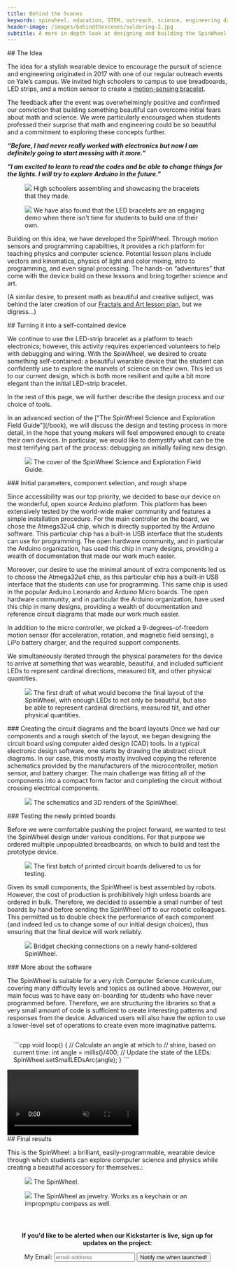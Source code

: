 ```yaml
---
title: Behind the Scenes
keywords: spinwheel, education, STEM, outreach, science, engineering day, electronics, computer science, physics
header-image: /images/behindthescenes/soldering-2.jpg
subtitle: A more in-depth look at designing and building the SpinWheel.
---
```


<div class="wide">
<div class="row">
<div class="column long-text">
## The Idea

The idea for a stylish wearable device to encourage the pursuit of science and engineering originated in 2017 with one of our regular outreach events on Yale’s campus. We invited high schoolers to campus to use breadboards, LED strips, and a motion sensor to create a [motion-sensing bracelet](https://www.engineeringday.com/2017/01/29/motion-sensing-bracelet/).

The feedback after the event was overwhelmingly positive and confirmed our conviction that building something beautiful can overcome initial fears about math and science. We were particularly encouraged when students professed their surprise that math and engineering could be so beautiful and a commitment to exploring these concepts further. 

<strong><em>“Before, I had never really worked with electronics but now I am definitely going to start messing with it more.”</em></strong>
 
<strong><em>"I am excited to learn to read the codes and be able to change things for the lights. I will try to explore Arduino in the future."</em></strong>

<figure>
<img src="/images/behindthescenes/early_bracelet.jpg">
<figurecaption>
High schoolers assembling and showcasing the bracelets that they made.
</figurecaption>
</figure>

<figure>
<img src="/images/behindthescenes/2018-discovery-museum_1.jpg">
<figurecaption>
We have also found that the LED bracelets are an engaging demo when there isn't time for students to build one of their own. 
</figurecaption>
</figure>
    
</div>
</div>
</div>

<div class="row">
<div class="column long-text">
Building on this idea, we have developed the SpinWheel. Through motion sensors and programming capabilities, it provides a rich platform for teaching physics and computer science. Potential lesson plans include vectors and kinematics, physics of light and color mixing, intro to programming, and even signal processing. The hands-on “adventures” that come with the device build on these lessons and bring together science and art.

(A similar desire, to present math as beautiful and creative subject, was behind the later creation of our [Fractals and Art lesson plan](https://www.engineeringday.com/2018/09/28/fractal-art/), but we digress...)
</div>
</div>


<div class="wide">
<div class="row">
<div class="column long-text">
## Turning it into a self-contained device
    
We continue to use the LED-strip bracelet as a platform to teach electronics; however, this activity requires experienced volunteers to help with debugging and wiring. With the SpinWheel, we desired to create something self-contained: a beautiful wearable device that the student can confidently use to explore the marvels of science on their own. This led us to our current design, which is both more resilient and quite a bit more elegant than the initial LED-strip bracelet. 

In the rest of this page, we will further describe the design process and our choice of tools.
</div>
</div>
</div>

<div class="row dark">
<div class="column long-text">
 In an advanced section of the ["The SpinWheel Science and Exploration Field Guide"](/book), we will discuss the design and testing process in more detail, in the hope that young makers will feel empowered enough to create their own devices. In particular, we would like to demystify what can be the most terrifying part of the process: debugging an initially failing new design.
    
<figure>
<img src="/images/for_parents/final_cover.jpg">
<figurecaption>
The cover of the SpinWheel Science and Exploration Field Guide. 
</figurecaption>
</figure>    
    
</div>
</div>

<div class="wide">
<div class="row">
<div class="column long-text">
### Initial parameters, component selection, and rough shape

Since accessibility was our top priority, we decided to base our device on the wonderful, open source Arduino platform. This platform has been extensively tested by the world-wide maker community and features a simple installation procedure. For the main controller on the board, we chose the Atmega32u4 chip, which is directly supported by the Arduino software. This particular chip has a built-in USB interface that the students can use for programming. The open hardware community, and in particular the Arduino organization, has used this chip in many designs, providing a wealth of documentation that made our work much easier.


Moreover, our desire to use the minimal amount of extra components led us to choose the Atmega32u4 chip, as this particular chip has a built-in USB interface that the students can use for programming. This same chip is used in the popular Arduino Leonardo and Arduino Micro boards. The open hardware community, and in particular the Arduino organization, have used this chip in many designs, providing a wealth of documentation and reference circuit diagrams that made our work much easier.

In addition to the micro controller, we picked a 9-degrees-of-freedom motion sensor (for acceleration, rotation, and magnetic field sensing), a LiPo battery charger, and the required support components.
    
We simultaneously iterated through the physical parameters for the device to arrive at something that was wearable, beautiful, and included sufficient LEDs to represent cardinal directions, measured tilt, and other physical quantities.

<figure>
<img src="/images/behindthescenes/draft_layout_inset.jpg">
<figurecaption>
The first draft of what would become the final layout of the SpinWheel, with enough LEDs to not only be beautiful, but also be able to represent cardinal directions, measured tilt, and other physical quantities.
</figurecaption>
</figure>
</div>
</div>
</div>

<div class="wide">
<div class="row">
<div class="column long-text">
### Creating the circuit diagrams and the board layouts
Once we had our components and a rough sketch of the layout, we began designing the circuit board using computer aided design (CAD) tools. In a typical electronic design software, one starts by drawing the abstract circuit diagrams. In our case, this mostly mostly involved copying the reference schematics provided by the manufacturers of the microcontroller, motion sensor, and battery charger. The main challenge was fitting all of the components into a compact form factor and completing the circuit without crossing electrical components.


<figure>
<img src="/images/behindthescenes/schem_and_render.png">
<figurecaption>
The schematics and 3D renders of the SpinWheel.
</figurecaption>
</figure>
</div>
</div>
</div>

<div class="wide">
<div class="row">
<div class="column long-text">
### Testing the newly printed boards

Before we were comfortable pushing the project forward, we wanted to test the SpinWheel design under various conditions. For that purpose we ordered multiple unpopulated breadboards, on which to build and test the prototype device.

<figure>
<img src="/images/behindthescenes/first_batch_pcb.jpg">
<figurecaption>
The first batch of printed circuit boards delivered to us for testing.
</figurecaption>
</figure>

Given its small components, the SpinWheel is best assembled by robots. However, the cost of production is prohibitively high unless boards are ordered in bulk. Therefore, we decided to assemble a small number of test boards by hand before sending the SpinWheel off to our robotic colleagues. This permitted us to double check the performance of each component (and indeed led us to change some of our initial design choices), thus ensuring that the final device will work reliably.

<figure>
<img src="/images/behindthescenes/soldering-bridget-2.jpg">
<figurecaption>
Bridget checking connections on a newly hand-soldered SpinWheel.
</figurecaption>
</figure>

</div>
</div>
</div>

<div class="wide">
<div class="row">
<div class="column long-text">
### More about the software

The SpinWheel is suitable for a very rich Computer Science curriculum, covering many difficulty levels and topics as outlined above. However, our main focus was to have easy on-boarding for students who have never programmed before. Therefore, we are structuring the libraries so that a very small amount of code is sufficient to create interesting patterns and responses from the device. Advanced users will also have the option to use a lower-level set of operations to create even more imaginative patterns.
</div>
</div>
</div>

<div class="row">
<div class="column"
style="text-align: left;
overflow: hidden;
padding: 1em;">
```cpp
void loop() {
 // Calculate an angle at which to
 // shine, based on current time:
  int angle = millis()/400;
 // Update the state of the LEDs:
  SpinWheel.setSmallLEDsArc(angle);
}
```
</div>
<div class="column"><video src="/images/behindthescenes/circling.mp4" muted autoplay playsinline loop></video></div>
</div>

<div class="wide">
<div class="row">
<div class="column long-text">
## Final results

This is the SpinWheel: a brilliant, easily-programmable, wearable device through which students can explore computer science and physics while creating a beautiful accessory for themselves.:

<figure>
<img src="/images/behindthescenes/colorful_earring_cropped.jpg">
<figurecaption>
The SpinWheel.
</figurecaption>
</figure>

<figure>
<img src="/images/behindthescenes/wearing_earring_cropped.jpg">
<figurecaption>
The SpinWheel as jewelry. Works as a keychain or an impropmptu compass as well.
</figurecaption>
</figure>
</div>
</div>
</div>

<div class="row dark">
<style>
form {
  margin: auto;
  width: 90%;
  text-align: center;
  padding: 1em;
}

form > input {
  margin: 0.2em;
  /*border-radius: 1.5em;*/
  padding: 0.5em 1em;
  text-align: center;
  border: none;
}
</style>
<form action="https://docs.google.com/forms/u/1/d/e/1FAIpQLScpB8NUWgx-FhHzPOE5s-GHF2pZI4DTbhna-90F1GGhoF2YQQ/formResponse" method="post" id="signup-form">
<p><strong>If you'd like to be alerted when our Kickstarter is live, sign up for updates on the project:</strong></p>
<label>My Email:</label>
<input id="email" type="email" autocomplete="email" tabindex="0" aria-label="Your email" name="emailAddress" placeholder="email address" value="" required="" aria-invalid="true">
<input class="round-button" id="button" type="submit" value="Notify me when launched!" />
<!--<p style="width:70%;margin:1em auto 1em auto;">We will not email you more than twice, as we respect your time!</p>-->
</form>
<!--
<iframe src="https://docs.google.com/forms/d/e/1FAIpQLScpB8NUWgx-FhHzPOE5s-GHF2pZI4DTbhna-90F1GGhoF2YQQ/viewform?embedded=true" height="600" frameborder="0" marginheight="0" marginwidth="0" style="width:100%;">Loading…</iframe>
-->
</div>